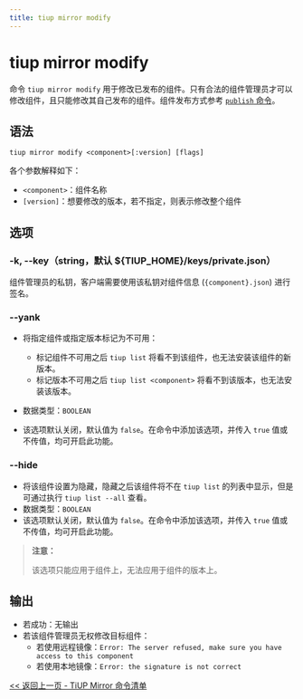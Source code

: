 ```yaml
---
title: tiup mirror modify
---
```


# tiup mirror modify

命令 `tiup mirror modify` 用于修改已发布的组件。只有合法的组件管理员才可以修改组件，且只能修改其自己发布的组件。组件发布方式参考 [`publish` 命令](/tiup/tiup-command-mirror-publish.md)。

## 语法

```shell
tiup mirror modify <component>[:version] [flags]
```

各个参数解释如下：

- `<component>`：组件名称
- `[version]`：想要修改的版本，若不指定，则表示修改整个组件

## 选项

### -k, --key（string，默认 ${TIUP_HOME}/keys/private.json）

组件管理员的私钥，客户端需要使用该私钥对组件信息 (`{component}.json`) 进行签名。

### --yank

- 将指定组件或指定版本标记为不可用：

    - 标记组件不可用之后 `tiup list` 将看不到该组件，也无法安装该组件的新版本。
    - 标记版本不可用之后 `tiup list <component>` 将看不到该版本，也无法安装该版本。

- 数据类型：`BOOLEAN`
- 该选项默认关闭，默认值为 `false`。在命令中添加该选项，并传入 `true` 值或不传值，均可开启此功能。

### --hide

- 将该组件设置为隐藏，隐藏之后该组件将不在 `tiup list` 的列表中显示，但是可通过执行 `tiup list --all` 查看。
- 数据类型：`BOOLEAN`
- 该选项默认关闭，默认值为 `false`。在命令中添加该选项，并传入 `true` 值或不传值，均可开启此功能。

> **注意：**
> 
> 该选项只能应用于组件上，无法应用于组件的版本上。

<!-- ### --standalone

- 该组件是否可独立运行。本参数目前尚未启用。
- 数据类型：`BOOLEAN`
- 该选项默认关闭，默认值为 `false`。在命令中添加该选项，并传入 `true` 值或不传值，均可开启此功能。

> **注意：**
>
> 该选项只能应用于组件上，无法应用于组件的版本上。-->

## 输出

- 若成功：无输出
- 若该组件管理员无权修改目标组件：
    - 若使用远程镜像：`Error: The server refused, make sure you have access to this component`
    - 若使用本地镜像：`Error: the signature is not correct`

[<< 返回上一页 - TiUP Mirror 命令清单](/tiup/tiup-command-mirror.md#命令清单)